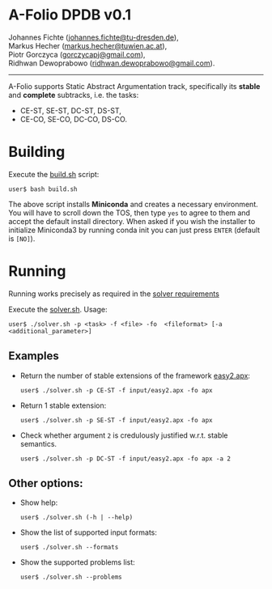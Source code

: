 # A-Folio DPDB v0.1

Johannes Fichte (johannes.fichte@tu-dresden.de),  
Markus Hecher (markus.hecher@tuwien.ac.at),  
Piotr Gorczyca (gorczycapj@gmail.com),  
Ridhwan Dewoprabowo (ridhwan.dewoprabowo@gmail.com).

___  

A-Folio supports Static Abstract Argumentation track, specifically its **stable** and **complete** subtracks, i.e. the tasks:
- CE-ST, SE-ST, DC-ST, DS-ST,
- CE-CO, SE-CO, DC-CO, DS-CO.
  
# Building

Execute the [build.sh](./build.sh) script:
```
user$ bash build.sh
```

The above script installs **Miniconda** and creates a necessary environment.  
You will have to scroll down the TOS, then type `yes` to agree to them and accept the default install directory. When asked if you wish the installer to initialize Miniconda3 by running conda init you can just press `ENTER` (default is `[NO]`).

# Running

Running works precisely as required in the [solver requirements](http://argumentationcompetition.org/2021/SolverRequirements.pdf) 

Execute the [solver.sh](./solver.sh). Usage:

```
user$ ./solver.sh -p <task> -f <file> -fo  <fileformat> [-a <additional_parameter>]
```

## Examples
- Return the number of stable extensions of the framework [easy2.apx](input/easy2.apx):
    ```
    user$ ./solver.sh -p CE-ST -f input/easy2.apx -fo apx
    ```

- Return 1 stable extension:
    ```
    user$ ./solver.sh -p SE-ST -f input/easy2.apx -fo apx
    ```

- Check whether argument `2` is credulously justified w.r.t. stable semantics. 
    ```
    user$ ./solver.sh -p DC-ST -f input/easy2.apx -fo apx -a 2
    ```


## Other options:
  

- Show help:
    ```
    user$ ./solver.sh (-h | --help)
    ```

- Show the list of supported input formats:
    ```
    user$ ./solver.sh --formats
    ```

- Show the supported problems list:
    ```
    user$ ./solver.sh --problems
    ```
